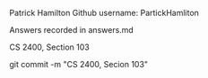 ﻿Patrick Hamilton
Github username: PartickHamliton

Answers recorded in answers.md

CS 2400, Section 103

git commit -m "CS 2400, Secion 103"
